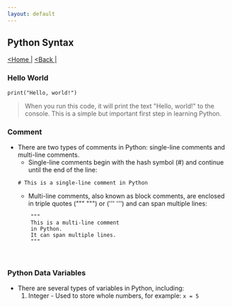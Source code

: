 ```yaml
---
layout: default
---
```

<head>
    <link rel="stylesheet" type="text/css" href="../../../../../style.css" />
</head>

## Python Syntax
[<Home |](../../../../index.md) [<Back |](../python.md)


### Hello World

```
print("Hello, world!")
```

> When you run this code, it will print the text "Hello, world!" to the console. This is a simple but important first step in learning Python.

### Comment

* There are two types of comments in Python: single-line comments and multi-line comments.
    * Single-line comments begin with the hash symbol (#) and continue until the end of the line:
    ```
    # This is a single-line comment in Python
    ```
    * Multi-line comments, also known as block comments, are enclosed in triple quotes (""" """) or (''' ''') and can span multiple lines:
    ```
        """
        This is a multi-line comment
        in Python.
        It can span multiple lines.
        """
    ```
<br>

### Python Data Variables
* There are several types of variables in Python, including:    
    1. Integer - Used to store whole numbers, for example: `x = 5`
    
